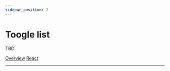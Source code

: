 ```yaml
---
sidebar_position: 7
---
```


# Toogle list

TBD

<a href='./index.md' class='view-option'> Overview</a>
<a href='./react.md' class='view-option view-option-selected'> React</a>
__________________________________________________________________________________